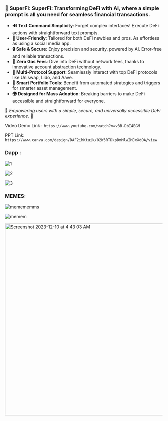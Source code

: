 ### 🚀 **SuperFi: SuperFi: Transforming DeFi with AI, where a simple prompt is all you need for seamless financial transactions.**

- **🔊 Text Command Simplicity**: Forget complex interfaces! Execute DeFi actions with straightforward text prompts.
- **👥 User-Friendly**: Tailored for both DeFi newbies and pros. As effortless as using a social media app.
- **🔒 Safe & Secure**: Enjoy precision and security, powered by AI. Error-free and reliable transactions.
- **💸 Zero Gas Fees**: Dive into DeFi without network fees, thanks to innovative account abstraction technology.
- **🔗 Multi-Protocol Support**: Seamlessly interact with top DeFi protocols like Uniswap, Lido, and Aave.
- **🧠 Smart Portfolio Tools**: Benefit from automated strategies and triggers for smarter asset management.
- **🌍 Designed for Mass Adoption**: Breaking barriers to make DeFi accessible and straightforward for everyone.

🌟 _Empowering users with a simple, secure, and universally accessible DeFi experience._ 🌟


Video Demo Link : `https://www.youtube.com/watch?v=v3B-DbI4BGM `

PPT Link: `https://www.canva.com/design/DAF2ihKtuik/02W3RTDkpDmMlwIMJxXdOA/view `

### Dapp :




![1](https://github.com/gaurav-11018/Pasta-Proofs/assets/79459872/5810ba55-9b11-441e-91b0-7aab2b098f6f)






![2](https://github.com/gaurav-11018/Pasta-Proofs/assets/79459872/65c7dbfc-30dc-4210-bfd5-1113a302059c)





![3](https://github.com/gaurav-11018/Pasta-Proofs/assets/79459872/2d26cf67-9a56-4db6-83b7-28fdf3d384f8)




### MEMES:




![memememms](https://github.com/gaurav-11018/Pasta-Proofs/assets/79459872/7e2c884a-6351-4dc5-b88a-0ad599bd575f)




![memem](https://github.com/gaurav-11018/Pasta-Proofs/assets/79459872/30a2e3d8-f6dc-46c9-a547-b377202eb7d3)






<img width="614" alt="Screenshot 2023-12-10 at 4 43 03 AM" src="https://github.com/gaurav-11018/Pasta-Proofs/assets/79459872/5f4b6dae-40b4-4d77-a4bf-63780251bbbc">



